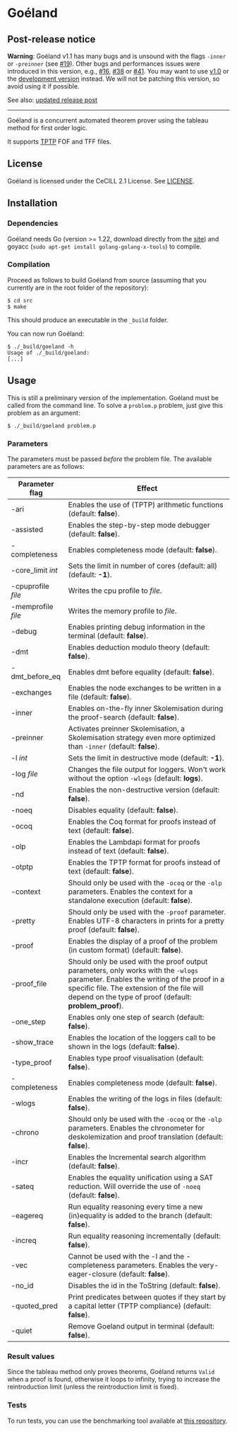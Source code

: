 # Goéland

## Post-release notice

**Warning**: Goéland v1.1 has many bugs and is unsound with the flags `-inner` or
`-preinner` (see [#19](https://github.com/GoelandProver/Goeland/issues/19)). Other bugs
and performances issues were introduced in this version, e.g.,
[#16](https://github.com/GoelandProver/Goeland/issues/16),
[#38](https://github.com/GoelandProver/Goeland/issues/38) or
[#41](https://github.com/GoelandProver/Goeland/issues/41). You may want to use
[v1.0](https://github.com/GoelandProver/Goeland/tree/v1.0) or the [development
version](https://github.com/GoelandProver/Goeland/tree/master) instead. We will not be
patching this version, so avoid using it if possible.

See also: [updated release post](https://github.com/GoelandProver/Goeland/releases/tag/v1.1)

----

Goéland is a concurrent automated theorem prover using the tableau method for first order logic.

It supports [TPTP](http://tptp.org/) FOF and TFF files.

## License

Goéland is licensed under the CeCILL 2.1 License. See [LICENSE](LICENSE).

## Installation

### Dependencies

Goéland needs Go (version >= 1.22, download directly from the [site](https://go.dev/)) and goyacc (`sudo apt-get install golang-golang-x-tools`) to compile.

### Compilation

Proceed as follows to build Goéland from source (assuming that you currently are in the root folder of the repository):
```console
$ cd src
$ make
```
This should produce an executable in the `_build` folder.

You can now run Goéland:
```console
$ ./_build/goeland -h
Usage of ./_build/goeland:
[...]
```

## Usage

This is still a preliminary version of the implementation. Goéland must be called from the command line. To solve a `problem.p` problem, just give this problem as an argument:
```console
$ ./_build/goeland problem.p
```

### Parameters

The parameters must be passed *before* the problem file. The available parameters are as follows:

| Parameter flag | Effect |
|--------------------------|-----------|
| -ari | Enables the use of (TPTP) arithmetic functions (default: **false**). |
| -assisted | Enables the step-by-step mode debugger (default: **false**). |
| -completeness | Enables completeness mode (default: **false**). |
| -core_limit *int* | Sets the limit in number of cores (default: all) (default: **-1**). |
| -cpuprofile *file* | Writes the cpu profile to *file*. |
| -memprofile *file* | Writes the memory profile to *file*. |
| -debug | Enables printing debug information in the terminal (default: **false**). |
| -dmt | Enables deduction modulo theory (default: **false**). |
| -dmt_before_eq | Enables dmt before equality (default: **false**). |
| -exchanges | Enables the node exchanges to be written in a file (default: **false**). |
| -inner | Enables on-the-fly inner Skolemisation during the proof-search (default: **false**). |
| -preinner | Activates preinner Skolemisation, a Skolemisation strategy even more optimized than `-inner` (default: **false**). |
| -l *int* | Sets the limit in destructive mode (default: **-1**). |
| -log *file* | Changes the file output for loggers. Won't work without the option `-wlogs` (default: **logs**). |
| -nd | Enables the non-destructive version (default: **false**). |
| -noeq | Disables equality (default: **false**). |
| -ocoq | Enables the Coq format for proofs instead of text (default: **false**). |
| -olp | Enables the Lambdapi format for proofs instead of text (default: **false**). |
| -otptp | Enables the TPTP format for proofs instead of text (default: **false**). |
| -context | Should only be used with the `-ocoq` or the `-olp` parameters.  Enables the context for a standalone execution (default: **false**). |
| -pretty | Should only be used with the `-proof` parameter. Enables UTF-8 characters in prints for a pretty proof (default: **false**). |
| -proof | Enables the display of a proof of the problem (in custom format) (default: **false**). |
| -proof_file | Should only be used with the proof output parameters, only works with the `-wlogs` parameter. Enables the writing of the proof in a specific file. The extension of the file will depend on the type of proof (default: **problem_proof**). |
| -one_step | Enables only one step of search (default: **false**). |
| -show_trace | Enables the location of the loggers call to be shown in the logs (default: **false**). |
| -type_proof | Enables type proof visualisation (default: **false**). |
| -completeness | Enables completeness mode (default: **false**). |
| -wlogs | Enables the writing of the logs in files (default: **false**). |
| -chrono | Should only be used with the `-ocoq` or the `-olp` parameters. Enables the chronometer for deskolemization and proof translation (default: **false**). |
| -incr | Enables the Incremental search algorithm (default: **false**). |
| -sateq | Enables the equality unification using a SAT reduction. Will override the use of `-noeq` (default: **false**). |
| -eagereq | Run equality reasoning every time a new (in)equality is added to the branch (default: **false**). |
| -increq | Run equality reasoning incrementally (default: **false**). |
| -vec | Cannot be used with the -l and the -completeness parameters. Enables the very-eager-closure (default: **false**). |
| -no_id | Disables the id in the ToString (default: **false**). |
| -quoted_pred | Print predicates between quotes if they start by a capital letter (TPTP compliance) (default: **false**). |
| -quiet | Remove Goeland output in terminal (default: **false**). |

### Result values

Since the tableau method only proves theorems, Goéland returns `Valid` when a proof is found, otherwise it loops to infinity, trying to increase the reintroduction limit (unless the reintroduction limit is fixed).

### Tests <a id="tests"></a>

To run tests, you can use the benchmarking tool available at [this repository](https://github.com/GoelandProver/GoelandBenchmarks/).
